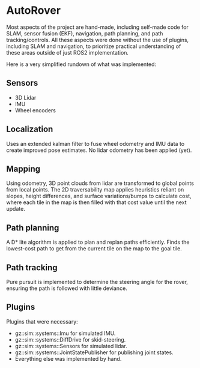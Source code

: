 # AutoRover
Most aspects of the project are hand-made, including self-made code for SLAM, sensor fusion (EKF), navigation, path planning, and path tracking/controls. All these aspects were done without the use of plugins, including SLAM and navigation, to prioritize practical understanding of these areas outside of just ROS2 implementation.

Here is a very simplified rundown of what was implemented:

## Sensors
- 3D Lidar
- IMU
- Wheel encoders

## Localization
Uses an extended kalman filter to fuse wheel odometry and IMU data to create improved pose estimates. No lidar odometry has been applied (yet).

## Mapping
Using odometry, 3D point clouds from lidar are transformed to global points from local points. The 2D traversability map applies heuristics reliant on slopes, height differences, and surface variations/bumps to calculate cost, where each tile in the map is then filled with that cost value until the next update.

## Path planning
A D* lite algorithm is applied to plan and replan paths efficiently. Finds the lowest-cost path to get from the current tile on the map to the goal tile.

## Path tracking
Pure pursuit is implemented to determine the steering angle for the rover, ensuring the path is followed with little deviance.

## Plugins
Plugins that were necessary:
- gz::sim::systems::Imu for simulated IMU.
- gz::sim::systems::DiffDrive for skid-steering.
- gz::sim::systems::Sensors for simulated lidar.
- gz::sim::systems::JointStatePublisher for publishing joint states.
- Everything else was implemented by hand.
